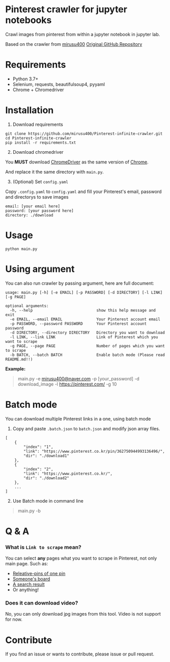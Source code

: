 # Pinterest crawler for jupyter notebooks
Crawl images from pinterest from within a jupyter notebook in jupyter lab.

Based on the crawler from [mirusu400](https://github.com/mirusu400)
[Original GitHub Repository](https://github.com/mirusu400/Pinterest-infinite-crawler/)

# Requirements
* Python 3.7+
* Selenium, requests, beautifulsoup4, pyyaml
* Chrome + Chromedriver

# Installation
1. Download requirements
```
git clone https://github.com/mirusu400/Pinterest-infinite-crawler.git
cd Pinterest-infinite-crawler
pip install -r requirements.txt
```

2. Download chromedriver

You **MUST** download [ChromeDriver](https://chromedriver.chromium.org/downloads) as the same version of [Chrome](chrome://settings/help).

And replace it the same directory with `main.py`.

3. (Optional) Set `config.yaml`

Copy `.config.yaml` to `config.yaml` and fill your Pinterest's email, password and directorys to save images
```
email: [your email here]
password: [your password here]
directory: ./download
```

# Usage
```
python main.py
```

# Using argument
You can also run crawler by passing argument, here are full document:
```
usage: main.py [-h] [-e EMAIL] [-p PASSWORD] [-d DIRECTORY] [-l LINK] [-g PAGE]

optional arguments:
  -h, --help                            show this help message and exit
  -e EMAIL, --email EMAIL               Your Pinterest account email
  -p PASSWORD, --password PASSWORD      Your Pinterest account password
  -d DIRECTORY, --directory DIRECTORY   Directory you want to download
  -l LINK, --link LINK                  Link of Pinterest which you want to scrape
  -g PAGE, --page PAGE                  Number of pages which you want to scrape
  -b BATCH, --batch BATCH               Enable batch mode (Please read README.md!!)
```

**Example:**
> main.py -e mirusu400@naver.com -p [your_password] -d download_image -l https://pinterest.com/ -g 10

# Batch mode
You can download multiple Pinterest links in a one, using batch mode

1. Copy and paste `.batch.json` to `batch.json` and modify json array files.
```
[
    {
        "index": "1",
        "link": "https://www.pinterest.co.kr/pin/362750944993136496/",
        "dir": "./download1"
    },
    {
        "index": "2",
        "link": "https://www.pinterest.co.kr/",
        "dir": "./download2"
    },
    ...
]
```

2. Use Batch mode in command line
> main.py -b

# Q & A
### What is `Link to scrape` mean?
You can select **any** pages what you want to scrape in Pinterest, not only main page. Such as:
* [Releative-pins of one pin](https://www.pinterest.co.kr/pin/643240759283703965/)
* [Someone's board](https://www.pinterest.co.kr/eaobrienae/croquies/)
* [A search result](https://www.pinterest.co.kr/search/pins/?q=Github)
* Or anything!

### Does it can download video?
No, you can only download jpg images from this tool. Video is not support for now.

# Contribute
If you find an issue or wants to contribute, please issue or pull request.